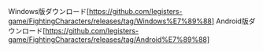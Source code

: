 Windows版ダウンロード[https://github.com/legisters-game/FightingCharacters/releases/tag/Windows%E7%89%88]
Android版ダウンロード[https://github.com/legisters-game/FightingCharacters/releases/tag/Android%E7%89%88]
